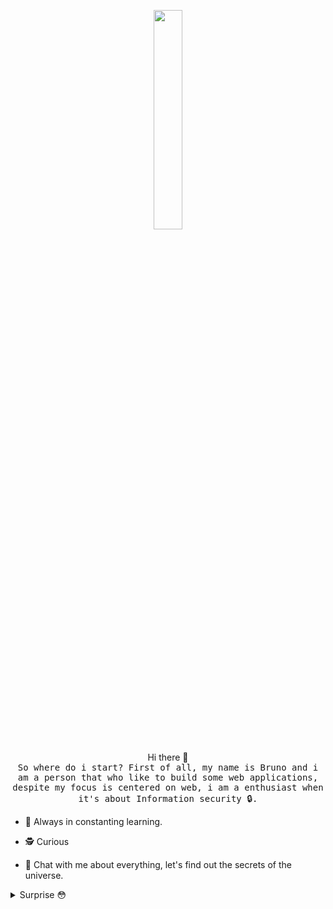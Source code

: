 <p align="center">
  <img src="https://media.giphy.com/media/MeJgB3yMMwIaHmKD4z/giphy.gif" width="30%">
  <br><br>
  Hi there 👋<br>
  <samp>
    So where do i start? First of all, my name is Bruno and i am a person that who like to build some web applications, despite my focus is centered on web, i am a enthusiast when it's about Information security 🔒.
  </samp>
</p>

- 🌱 Always in constanting learning.

- 🕵️ Curious

- 💬 Chat with me about everything, let's find out the secrets of the universe.

<details>
  <summary>Surprise 😳</summary>
  <img alt="BrunoMSts's top languages" width="350px" src="https://github-readme-stats.vercel.app/api/top-langs/?username=BrunoMSts&theme=radical&layout=compact&count_private=true&langs_count=10"/>

  <img alt="Bruno Martins's" align="right" height="189px" src="https://github-readme-stats.vercel.app/api?username=BrunoMSts&show_icons=true&theme=radical&count_private=true&include_all_commits=true"/>
</details>






